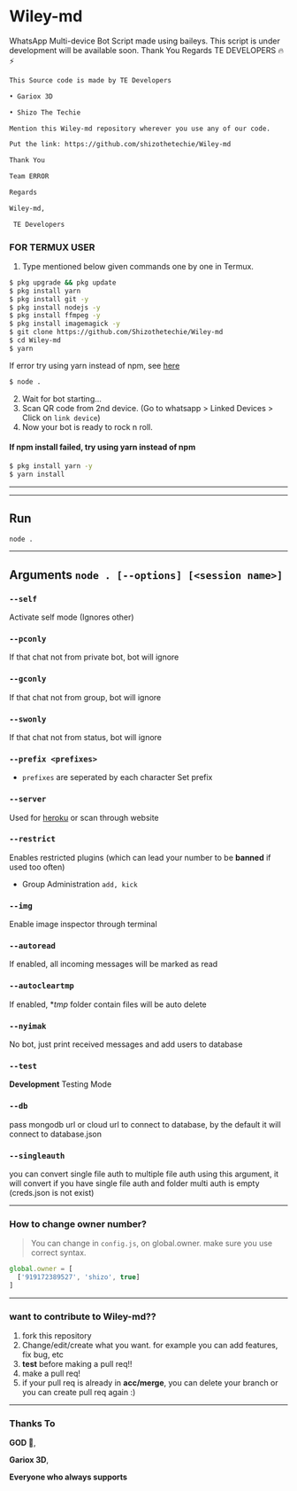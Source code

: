 # Wiley-md
WhatsApp Multi-device Bot Script made using baileys. This script is under development will be available soon. Thank You Regards TE DEVELOPERS 🔥⚡

```sh
This Source code is made by TE Developers

• Gariox 3D

• Shizo The Techie

Mention this Wiley-md repository wherever you use any of our code.

Put the link: https://github.com/shizothetechie/Wiley-md

Thank You 

Team ERROR 

Regards

Wiley-md,

 TE Developers 


```
### FOR TERMUX USER
1. Type mentioned below given commands one by one in Termux.
```sh
$ pkg upgrade && pkg update 
$ pkg install yarn
$ pkg install git -y
$ pkg install nodejs -y
$ pkg install ffmpeg -y
$ pkg install imagemagick -y
$ git clone https://github.com/Shizothetechie/Wiley-md 
$ cd Wiley-md 
$ yarn
```
If error try using yarn instead of npm, see [here](https://github.com/BochilGaming/games-wabot/tree/multi-device#if-npm-install-failed--try--using-yarn-instead-of-npm)
```sh
$ node .
```
2. Wait for bot starting...
3. Scan QR code from 2nd device. (Go to whatsapp > Linked Devices > Click on `link device`)
4. Now your bot is ready to rock n roll.

#### If npm install failed, try using yarn instead of npm
```sh
$ pkg install yarn -y
$ yarn install
```
---------


---------

## Run

```bash
node .
```

---------

## Arguments `node . [--options] [<session name>]`

### `--self`

Activate self mode (Ignores other)

### `--pconly`

If that chat not from private bot, bot will ignore

### `--gconly`

If that chat not from group, bot will ignore

### `--swonly`

If that chat not from status, bot will ignore

### `--prefix <prefixes>`

* `prefixes` are seperated by each character
Set prefix

### `--server`

Used for [heroku](https://heroku.com/) or scan through website

### `--restrict`

Enables restricted plugins (which can lead your number to be **banned** if used too often)

* Group Administration `add, kick`

### `--img`

Enable image inspector through terminal

### `--autoread`

If enabled, all incoming messages will be marked as read

### `--autocleartmp`

If enabled, **tmp* folder contain files will be auto delete

### `--nyimak`

No bot, just print received messages and add users to database

### `--test`

**Development** Testing Mode

### `--db`

pass mongodb url or cloud url to connect to database, by the default it will connect to database.json

### `--singleauth`

you can convert single file auth to multiple file auth using this argument, it will convert if you have single file auth and folder multi auth is empty (creds.json is not exist)

---------



### How to change owner number?
> You can change in `config.js`, on global.owner. make sure you use correct syntax.
```js
global.owner = [
  ['919172389527', 'shizo', true]
]
```


---------

### want to contribute to Wiley-md??
1. fork this repository
2. Change/edit/create what you want. for example you can add features, fix bug, etc
3. **test** before making a pull req!!
4. make a pull req!
5. if your pull req is already in **acc/merge**, you can delete your branch or you can create pull req again :)

---------


### Thanks To 
**GOD 🙏**,

**Gariox 3D**,

**Everyone who always supports**
